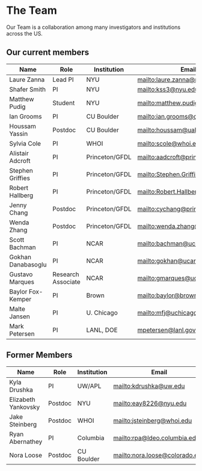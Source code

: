# The Team

Our Team is a collaboration among many investigators and institutions across
the US.

## Our current members

| Name | Role | Institution | Email | Website | 
|------|------|-------------|-------|---------|
| Laure Zanna | Lead PI | NYU | <mailto:laure.zanna@nyu.edu> | <https://zanna-researchteam.github.io/> |
| Shafer Smith | PI | NYU |<mailto:kss3@nyu.edu> | <https://math.nyu.edu/people/profiles/SMITH_Shafer.html> |
| Matthew Pudig | Student | NYU | <mailto:matthew.pudig@nyu.edu> | <https://mpudig.github.io/> |
| Ian Grooms | PI | CU Boulder | <mailto:ian.grooms@colorado.edu> | <https://www.colorado.edu/amath/grooms> |
| Houssam Yassin | Postdoc| CU Boulder | <mailto:houssam@ualberta.ca> |
| Sylvia Cole | PI | WHOI | <mailto:scole@whoi.edu> | <https://www2.whoi.edu/staff/scole/> |
| Alistair Adcroft | PI | Princeton/GFDL | <mailto:aadcroft@princeton.edu> | <https://adcroft.github.io> |
| Stephen Griffies | PI | Princeton/GFDL | <mailto:Stephen.Griffies@noaa.gov> | <https://stephengriffies.github.io/> |
| Robert Hallberg | PI | Princeton/GFDL | <mailto:Robert.Hallberg@noaa.gov> | <https://www.gfdl.noaa.gov/robert-hallberg-homepage/> |
| Jenny Chang | Postdoc| Princeton/GFDL | <mailto:cychang@princeton.edu> | 
| Wenda Zhang | Postdoc| Princeton/GFDL | <mailto:wenda.zhang@princeton.edu> | 
| Scott Bachman | PI | NCAR |<mailto:bachman@ucar.edu> | <https://staff.ucar.edu/users/bachman> |
| Gokhan Danabasoglu | PI | NCAR | <mailto:gokhan@ucar.edu> | <https://staff.ucar.edu/users/gokhan> |
|Gustavo Marques | Research Associate | NCAR | <mailto:gmarques@ucar.edu> | <https://staff.ucar.edu/users/gmarques> |
| Baylor Fox-Kemper | PI | Brown | <mailto:baylor@brown.edu> | <http://www.geo.brown.edu/research/Fox-Kemper/> |
| Malte Jansen | PI | U. Chicago | <mailto:mfj@uchicago.edu> | <https://geosci.uchicago.edu/people/malte-jansen/> |
| Mark Petersen | PI | LANL, DOE | <mpetersen@lanl.gov> | <https://mark-petersen.github.io/> |

## Former Members

| Name | Role | Institution | Email | Website | 
|------|------|-------------|-------|---------|
| Kyla Drushka | PI | UW/APL | <mailto:kdrushka@uw.edu> | <http://apl.uw.edu/people/profile.php?last_name=Drushka&first_name=Kyla> |
| Elizabeth Yankovsky | Postdoc | NYU | <mailto:eay8226@nyu.edu> | <https://elizabethyankovsky.github.io> |
| Jake Steinberg | Postdoc | WHOI | <mailto:jsteinberg@whoi.edu> | <https://jakesteinberg.github.io> |
| Ryan Abernathey | PI | Columbia | <mailto:rpa@ldeo.columbia.edu> | <https://rabernat.github.io> |
| Nora Loose | Postdoc | CU Boulder | <mailto:nora.loose@colorado.edu> | <https://noraloose.github.io> |
